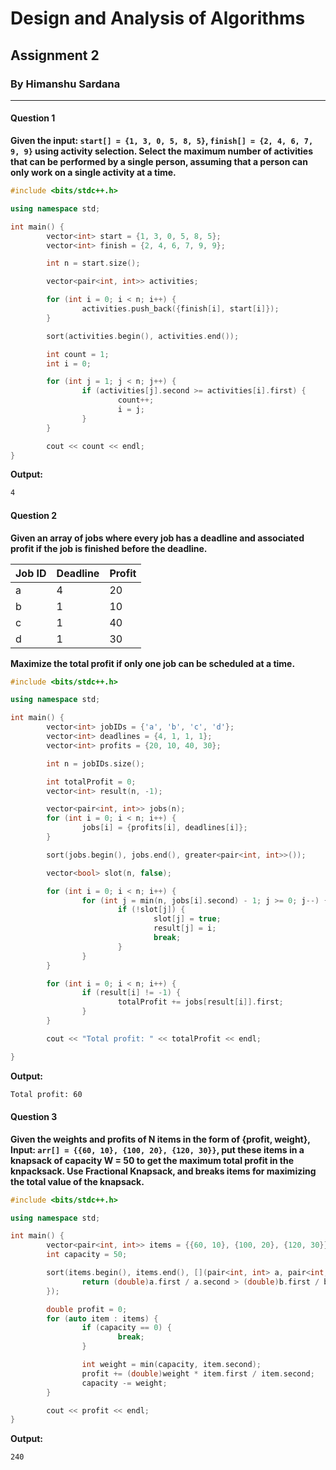 # Design and Analysis of Algorithms

## Assignment 2

### By Himanshu Sardana

---

#### Question 1

**Given the input: `start[] = {1, 3, 0, 5, 8, 5}`, `finish[] = {2, 4, 6, 7, 9, 9}` using activity selection. Select the maximum number of activities that can be performed by a single person, assuming that a person can only work on a single activity at a time.**

```cpp
#include <bits/stdc++.h>

using namespace std;

int main() {
        vector<int> start = {1, 3, 0, 5, 8, 5};
        vector<int> finish = {2, 4, 6, 7, 9, 9};

        int n = start.size();

        vector<pair<int, int>> activities;

        for (int i = 0; i < n; i++) {
                activities.push_back({finish[i], start[i]});
        }

        sort(activities.begin(), activities.end());

        int count = 1;
        int i = 0;

        for (int j = 1; j < n; j++) {
                if (activities[j].second >= activities[i].first) {
                        count++;
                        i = j;
                }
        }

        cout << count << endl;
}
```

**Output:**

```txt
4
```

#### Question 2

**Given an array of jobs where every job has a deadline and associated profit if the job is finished before the deadline.**

| Job ID | Deadline | Profit |
| ------ | -------- | ------ |
| a      | 4        | 20     |
| b      | 1        | 10     |
| c      | 1        | 40     |
| d      | 1        | 30     |

**Maximize the total profit if only one job can be scheduled at a time.**

```cpp
#include <bits/stdc++.h>

using namespace std;

int main() {
        vector<int> jobIDs = {'a', 'b', 'c', 'd'};
        vector<int> deadlines = {4, 1, 1, 1};
        vector<int> profits = {20, 10, 40, 30};

        int n = jobIDs.size();

        int totalProfit = 0;
        vector<int> result(n, -1);

        vector<pair<int, int>> jobs(n);
        for (int i = 0; i < n; i++) {
                jobs[i] = {profits[i], deadlines[i]};
        }

        sort(jobs.begin(), jobs.end(), greater<pair<int, int>>());

        vector<bool> slot(n, false);

        for (int i = 0; i < n; i++) {
                for (int j = min(n, jobs[i].second) - 1; j >= 0; j--) {
                        if (!slot[j]) {
                                slot[j] = true;
                                result[j] = i;
                                break;
                        }
                }
        }

        for (int i = 0; i < n; i++) {
                if (result[i] != -1) {
                        totalProfit += jobs[result[i]].first;
                }
        }

        cout << "Total profit: " << totalProfit << endl;

}
```

**Output:**

```txt
Total profit: 60
```

#### Question 3

**Given the weights and profits of N items in the form of {profit, weight}, Input: `arr[] = {{60, 10}, {100, 20}, {120, 30}}`, put these items in a knapsack of capacity W = 50 to get the maximum total profit in the knpacksack. Use Fractional Knapsack, and breaks items for maximizing the total value of the knapsack.**

```cpp
#include <bits/stdc++.h>

using namespace std;

int main() {
        vector<pair<int, int>> items = {{60, 10}, {100, 20}, {120, 30}};
        int capacity = 50;

        sort(items.begin(), items.end(), [](pair<int, int> a, pair<int, int> b) {
                return (double)a.first / a.second > (double)b.first / b.second;
        });

        double profit = 0;
        for (auto item : items) {
                if (capacity == 0) {
                        break;
                }

                int weight = min(capacity, item.second);
                profit += (double)weight * item.first / item.second;
                capacity -= weight;
        }

        cout << profit << endl;
}
```

**Output:**

```txt
240
```
